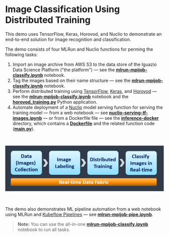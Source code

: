 # Image Classification Using Distributed Training

This demo uses TensorFlow, Keras, Horovod, and Nuclio to demonstrate an end-to-end solution for image recognition and classification.

The demo consists of four MLRun and Nuclio functions for perming the following tasks:

1. Import an image archive from AWS S3 to the data store of the Iguazio Data Science Platform ("the platform") &mdash; see the [**mlrun-mpijob-classify.ipynb**](mlrun-mpijob-classify.ipynb) notebook.
2. Tag the images based on their name structure &mdash; see the [**mlrun-mpijob-classify.ipynb**](mlrun-mpijob-classify.ipynb) notebook.
3. Perform distributed training using [TensorFlow](https://www.tensorflow.org/), [Keras](https://keras.io/), and [Horovod](https://eng.uber.com/horovod/) &mdash; see the [**mlrun-mpijob-classify.ipynb**](mlrun-mpijob-classify.ipynb) notebook and the [**horovod_training.py**](horovod_training*.py) Python application.
4. Automate deployment of a [Nuclio](https://nuclio.io/) model serving function for serving the training model &mdash; from a web notebook &mdash; see [**nuclio-serving-tf-images.ipynb**](nuclio-serving-tf-images.ipynb) &mdash; or from a Dockerfile file &mdash; see the [**inference-docker**](inference-docker) directory, which contains a [**Dockerfile**](inference-docker/Dockerfile) and the related function code ([**main.py**](inference-docker/main.py)).

<br><p align="center"><img src="workflow.png" width="600"/></p><br>

The demo also demonstrates ML pipeline automation from a web notebook using MLRun and [Kubeflow Pipelines](https://www.kubeflow.org/docs/pipelines/) &mdash; see [**mlrun-mpijob-pipe.ipynb**](mlrun-mpijob-pipe.ipynb).

> **Note:** You can use the all-in-one [**mlrun-mpijob-classify.ipynb**](mlrun-mpijob-classify.ipynb) notebook to run all tasks.

